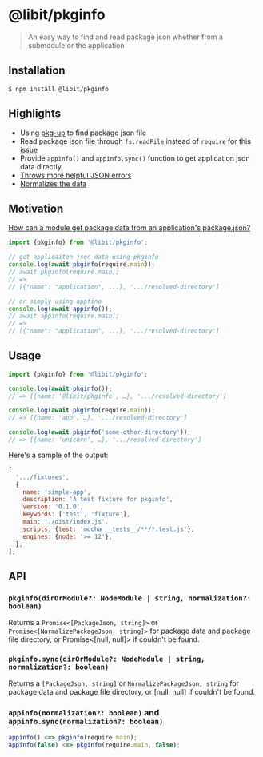 # @libit/pkginfo

> An easy way to find and read package json whether from a submodule or the application

## Installation

```
$ npm install @libit/pkginfo
```

## Highlights

- Using [pkg-up](https://github.com/sindresorhus/pkg-up) to find package json file
- Read package json file through `fs.readFile` instead of `require` for this
  [issue](https://github.com/webpack/webpack/issues/196)
- Provide `appinfo()` and `appinfo.sync()` function to get application json data directly
- [Throws more helpful JSON errors](https://github.com/sindresorhus/parse-json)
- [Normalizes the data](https://github.com/npm/normalize-package-data#what-normalization-currently-entails)

## Motivation

[How can a module get package data from an application's package.json?](https://stackoverflow.com/questions/16301722/in-node-js-how-can-a-module-get-data-from-an-applications-package-json)

```ts
import {pkginfo} from '@libit/pkginfo';

// get applicaiton json data using pkginfo
console.log(await pkginfo(require.main));
// await pkginfo(require.main);
// =>
// [{"name": "application", ...}, '.../resolved-directory']

// or simply using appfino
console.log(await appinfo());
// await appinfo(require.main);
// =>
// [{"name": "application", ...}, '.../resolved-directory']
```

## Usage

```ts
import {pkginfo} from '@libit/pkginfo';

console.log(await pkginfo());
// => [{name: '@libit/pkginfo', …}, '.../resolved-directory']

console.log(await pkginfo(require.main));
// => [{name: 'app', …}, '.../resolved-directory']

console.log(await pkginfo('some-other-directory'));
// => [{name: 'unicorn', …}, '.../resolved-directory']
```

Here's a sample of the output:

```js
[
  '.../fixtures',
  {
    name: 'simple-app',
    description: 'A test fixture for pkginfo',
    version: '0.1.0',
    keywords: ['test', 'fixture'],
    main: './dist/index.js',
    scripts: {test: 'mocha __tests__/**/*.test.js'},
    engines: {node: '>= 12'},
  },
];
```

## API

### `pkginfo(dirOrModule?: NodeModule | string, normalization?: boolean)`

Returns a `Promise<[PackageJson, string]>` or `Promise<[NormalizePackageJson, string]>` for package data and package
file directory, or Promise<[null, null]> if couldn't be found.

### `pkginfo.sync(dirOrModule?: NodeModule | string, normalization?: boolean)`

Returns a `[PackageJson, string]` or `NormalizePackageJson, string` for package data and package file directory, or
[null, null] if couldn't be found.

### `appinfo(normalization?: boolean)` and `appinfo.sync(normalization?: boolean)`

```ts
appinfo() <=> pkginfo(require.main);
appinfo(false) <=> pkginfo(require.main, false);
```
